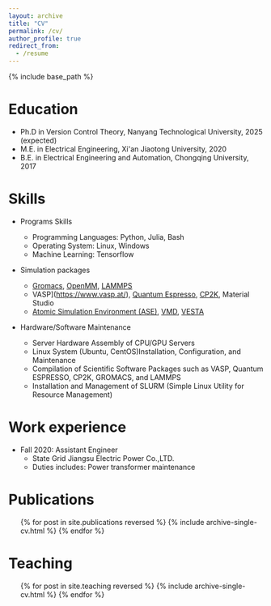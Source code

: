 ```yaml
---
layout: archive
title: "CV"
permalink: /cv/
author_profile: true
redirect_from:
  - /resume
---
```


{% include base_path %}

Education
======
* Ph.D in Version Control Theory, Nanyang Technological University, 2025 (expected)
* M.E. in Electrical Engineering, Xi'an Jiaotong University, 2020
* B.E. in Electrical Engineering and Automation, Chongqing University, 2017

Skills
======
* Programs Skills
  * Programming Languages: Python, Julia, Bash
  * Operating System: Linux, Windows
  * Machine Learning: Tensorflow

* Simulation packages 
  * [Gromacs](https://www.gromacs.org/), [OpenMM](https://openmm.org/), [LAMMPS](https://www.lammps.org)
  * VASP](https://www.vasp.at/), [Quantum Espresso](https://www.quantum-espresso.org/), [CP2K](https://www.cp2k.org/), Material Studio
  * [Atomic Simulation Environment (ASE)](https://wiki.fysik.dtu.dk/ase/), [VMD](https://www.ks.uiuc.edu/Research/vmd/), [VESTA](https://jp-minerals.org/vesta/en/)

* Hardware/Software Maintenance
  * Server Hardware Assembly of CPU/GPU Servers
  * Linux System (Ubuntu, CentOS)Installation, Configuration, and Maintenance
  * Compilation of Scientific Software Packages such as VASP, Quantum ESPRESSO, CP2K, GROMACS, and LAMMPS
  * Installation and Management of SLURM (Simple Linux Utility for Resource Management)

Work experience
======
* Fall 2020: Assistant Engineer
  * State Grid Jiangsu Electric Power Co.,LTD.
  * Duties includes: Power transformer maintenance

Publications
======
  <ul>{% for post in site.publications reversed %}
    {% include archive-single-cv.html %}
  {% endfor %}</ul>

Teaching
======
  <ul>{% for post in site.teaching reversed %}
    {% include archive-single-cv.html %}
  {% endfor %}</ul>
  

